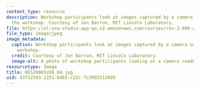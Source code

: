 ```yaml
---
content_type: resource
description: Workshop participants look at images captured by a camera used during
  the workshop. Courtesy of Jon Barron, MIT Lincoln Laboratory.
file: https://ol-ocw-studio-app-qa.s3.amazonaws.com/courses/res-2-006-girls-who-build-cameras-summer-2016/43f3258322516d65c22c7c3903112689_RES2006SU16_04.jpg
file_type: image/jpeg
image_metadata:
  caption: Workshop participants look at images captured by a camera used during the
    workshop.
  credit: Courtesy of Jon Barron, MIT Lincoln Laboratory.
  image-alt: A photo of workshop participants looking at a camera readout.
resourcetype: Image
title: RES2006SU16_04.jpg
uid: 43f32583-2251-6d65-c22c-7c3903112689
---
```

